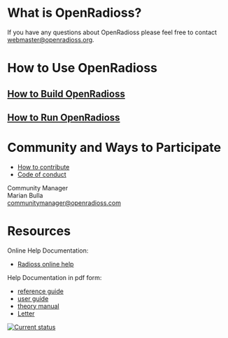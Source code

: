 
# What is OpenRadioss?

 If you have any questions about OpenRadioss please feel free to contact <webmaster@openradioss.org>. 
 
# How to Use OpenRadioss

## [How to Build OpenRadioss](HOWTO.md)

## [How to Run OpenRadioss](INSTALL.md)


# Community and Ways to Participate

* [How to contribute](CONTRIBUTING.md)
* [Code of conduct](CODE_OF_CONDUCT.md)


Community Manager   
Marian Bulla   
<communitymanager@openradioss.com>  


# Resources

Online Help Documentation:
* [Radioss online help](https://2022.help.altair.com/2022/hwsolvers/rad/index.htm)

Help Documentation in pdf form:
* [reference guide](https://2022.help.altair.com/2022/simulation/pdfs/radopen/AltairRadioss_2022_ReferenceGuide.pdf)  
* [user guide](https://2022.help.altair.com/2022/simulation/pdfs/radopen/AltairRadioss_2022_UserGuide.pdf)  
* [theory manual](https://2022.help.altair.com/2022/simulation/pdfs/radopen/AltairRadioss_2022_TheoryManual.pdf)  
* [Letter](https://openradioss.atlassian.net/wiki/spaces/OPENRADIOSS/blog/2022/04/08/5570561/An+Open+Letter+to+the+Radioss+Community)  

[![Current status](https://github.com/OpenRadioss/OpenRadioss/actions/workflows/prmerge_ci_main.yml/badge.svg)](https://github.com/OpenRadioss/OpenRadioss/actions/workflows/prmerge_ci_main.yml)

